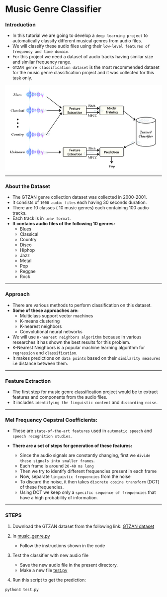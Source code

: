 # __Music Genre Classifier__

### __Introduction__

- In this tutorial we are going to develop a `deep learning project` to automatically classify different musical genres from audio files. 
- We will classify these audio files using their `low-level features of frequency and time domain`.
- For this project we need a dataset of audio tracks having similar size and similar frequency range. 
- `GTZAN genre classification dataset` is the most recommended dataset for the music genre classification project and it was collected for this task only.

![Music Genre Classification Model](./music-genre-classifier-model.jpg)


<hr/>

### __About the Dataset__
- The GTZAN genre collection dataset was collected in 2000-2001. 
- It consists of `1000 audio files` each having 30 seconds duration. 
- There are 10 classes ( 10 music genres) each containing 100 audio tracks. 
- Each track is in `.wav format`. 
- __It contains audio files of the following 10 genres:__
    - Blues
    - Classical
    - Country
    - Disco
    - Hiphop
    - Jazz
    - Metal
    - Pop
    - Reggae
    - Rock

<hr/>

### __Approach__

- There are various methods to perform classification on this dataset. 
- __Some of these approaches are:__
    - Multiclass support vector machines
    - K-means clustering
    - K-nearest neighbors
    - Convolutional neural networks
- We will use `K-nearest neighbors algorithm` because in various researches it has shown the best results for this problem.
- K-Nearest Neighbors is a popular machine learning algorithm for `regression` and `classification`. 
- It makes predictions on `data points` based on their `similarity measures` i.e distance between them.

<hr/>

### __Feature Extraction__

- The first step for music genre classification project would be to extract features and components from the audio files.
- It includes `identifying the linguistic content` and `discarding noise`.

<hr/>

### __Mel Frequency Cepstral Coefficients:__
- These are `state-of-the-art features` used in `automatic speech` and `speech recognition studies`. 
- __There are a set of steps for generation of these features:__

    - Since the audio signals are constantly changing, first we `divide these signals into smaller frames`. 
    - Each frame is around `20-40 ms long`
    - Then we try to identify different frequencies present in each frame
    - Now, separate `linguistic frequencies` from the noise
    - To discard the noise, it then takes `discrete cosine transform` (DCT) of these frequencies. 
    - Using DCT we keep only a `specific sequence of frequencies` that have a high probability of information.

<hr/>

### __STEPS__

1. Download the GTZAN dataset from the following link: [GTZAN dataset](http://marsyas.info/downloads/datasets.html)

2. In [music_genre.py](./music_genre.py)
    - Follow the instructions shown in the code

3. Test the classifier with new audio file
    - Save the new audio file in the present directory. 
    - Make a new file [test.py](./test.py)

4. Run this script to get the prediction:
```python
python3 test.py
```